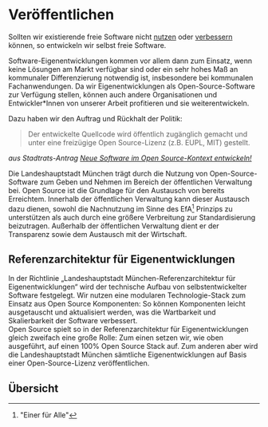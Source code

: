 
<script setup>

import TagTile from "../.vitepress/components/TagTile.vue";
import TagFilter from "../.vitepress/components/TagFilter.vue";
import { ref } from 'vue';

const selectedFilters = ref([]);
const availableTags = ref(['eigenentwicklung', 'kooperation']);
</script>



# Veröffentlichen

Sollten wir existierende freie Software nicht [nutzen](./use.html) oder [verbessern](./contribute.html) können, so entwickeln wir selbst freie Software.

Software-Eigenentwicklungen kommen vor allem dann zum Einsatz, wenn keine Lösungen am Markt verfügbar sind oder ein sehr hohes Maß an kommunaler Differenzierung notwendig ist, insbesondere bei kommunalen Fachanwendungen.
Da wir Eigenentwicklungen als Open-Source-Software zur Verfügung stellen, können auch andere Organisationen und Entwickler\*Innen von unserer Arbeit profitieren und sie weiterentwickeln.

Dazu haben wir den Auftrag und Rückhalt der Politik:

> Der entwickelte Quellcode wird öffentlich zugänglich gemacht und unter eine freizügige Open Source-Lizenz (z.B. EUPL, MIT) gestellt.

_aus Stadtrats-Antrag [Neue Software im Open Source-Kontext entwickeln!](https://risi.muenchen.de/risi/antrag/detail/6289779)_

Die Landeshauptstadt München trägt durch die Nutzung von Open-Source-Software zum Geben und Nehmen im Bereich der öffentlichen Verwaltung bei.
Open Source ist die Grundlage für den Austausch von bereits Erreichtem.
Innerhalb der öffentlichen Verwaltung kann dieser Austausch dazu dienen, sowohl die Nachnutzung im Sinne des EfA[^1] Prinzips zu unterstützen als auch durch eine größere Verbreitung zur Standardisierung beizutragen.
Außerhalb der öffentlichen Verwaltung dient er der Transparenz sowie dem Austausch mit der Wirtschaft.


## Referenzarchitektur für Eigenentwicklungen

In der Richtlinie „Landeshauptstadt München-Referenzarchitektur für Eigenentwicklungen“ wird der technische Aufbau von selbstentwickelter Software festgelegt.
Wir nutzen eine modularen Technologie-Stack zum Einsatz aus Open Source Komponenten:
So können Komponenten leicht ausgetauscht und aktualisiert werden, was die Wartbarkeit und Skalierbarkeit der Software verbessert.  
Open Source spielt so in der Referenzarchitektur für Eigenentwicklungen gleich zweifach eine große Rolle:
Zum einen setzen wir, wie oben ausgeführt, auf einen 100% Open Source Stack auf.
Zum anderen aber wird die Landeshauptstadt München sämtliche Eigenentwicklungen auf Basis einer Open-Source-Lizenz veröffentlichen.

## Übersicht

<ClientOnly>

<TagFilter
  v-model="selectedFilters"
  :available-tags="availableTags"
/>

<TagTile 
  :filter="selectedFilters"
  :available-tags="availableTags"
  show-tags
  show-excerpt
/>

</ClientOnly>

[^1]: "Einer für Alle"
